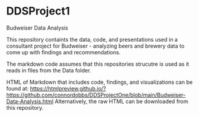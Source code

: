 # DDSProject1

Budweiser Data Analysis

This repository containts the data, code, and presentations used in a consultant project for Budweiser - analyzing beers and brewery data to come up with findings and recommendations.

The markdown code assumes that this repositories strucutre is used as it reads in files from the Data folder.

HTML of Markdown that includes code, findings, and visualizations can be found at: https://htmlpreview.github.io/?https://github.com/connordobbs/DDSProjectOne/blob/main/Budweiser-Data-Analysis.html
Alternatively, the raw HTML can be downloaded from this repository.
